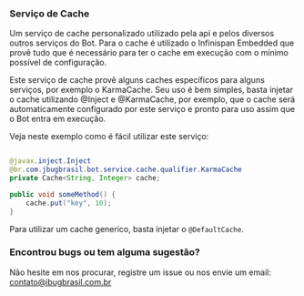 ### Serviço de Cache

Um serviço de cache personalizado utilizado pela api e pelos diversos outros serviços do Bot.
Para o cache é utilizado o Infinispan Embedded que provê tudo que é necessário para ter o cache em execução com o mínimo
possível de configuração.

Este serviço de cache provê alguns caches específicos para alguns serviços, por exemplo o KarmaCache.
Seu uso é bem simples, basta injetar o cache utilizando @Inject e @KarmaCache, por exemplo, que o cache será automaticamente
configurado por este serviço e pronto para uso assim que o Bot entra em execução.

Veja neste exemplo como é fácil utilizar este serviço:

```java

@javax.inject.Inject
@br.com.jbugbrasil.bot.service.cache.qualifier.KarmaCache
private Cache<String, Integer> cache;

public void someMethod() {
    cache.put("key", 10);
}
```

Para utilizar um cache generico, basta injetar o `@DefaultCache`.

### Encontrou bugs ou tem alguma sugestão?
Não hesite em nos procurar, registre um issue ou nos envie um email: contato@jbugbrasil.com.br